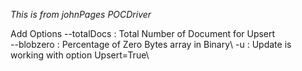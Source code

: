 
*This is from johnPages POCDriver*

Add Options 
--totalDocs : Total Number of Document for Upsert\
--blobzero  : Percentage of Zero Bytes array in Binary\ 
-u : Update is working with option Upsert=True\



